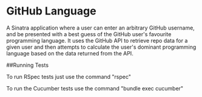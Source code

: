 GitHub Language
===============

A Sinatra application where a user can enter an arbitrary GitHub username, and be presented with a best guess of the GitHub user's favourite programming language. It uses the GitHub API to retrieve repo data for a given user and then attempts to calculate the user's dominant programming language based on the data returned from the API.

##Running Tests

To run RSpec tests just use the command "rspec"

To run the Cucumber tests use the command "bundle exec cucumber"
